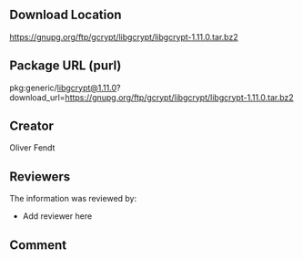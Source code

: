 ## Download Location

https://gnupg.org/ftp/gcrypt/libgcrypt/libgcrypt-1.11.0.tar.bz2

## Package URL (purl)

pkg:generic/libgcrypt@1.11.0?download_url=https://gnupg.org/ftp/gcrypt/libgcrypt/libgcrypt-1.11.0.tar.bz2

## Creator

Oliver Fendt

## Reviewers

The information was reviewed by:

* Add reviewer here

## Comment

